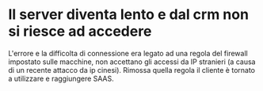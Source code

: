# Il server diventa lento e dal crm non si riesce ad accedere

L'errore e la difficolta di connessione era legato ad una regola del firewall impostato sulle macchine, non accettano gli accessi da IP stranieri (a causa di un recente attacco da ip cinesi). Rimossa quella regola il cliente è tornato a utilizzare e raggiungere SAAS.
